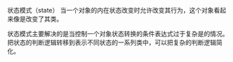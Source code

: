 状态模式（state）
当一个对象的内在状态改变时允许改变其行为，这个对象看起来像是改变了其类。

状态模式主要解决的是当控制一个对象状态转换的条件表达式过于复杂是的情况。把状态的判断逻辑转移到表示不同状态的一系列类中，可以把复杂的判断逻辑简化。
